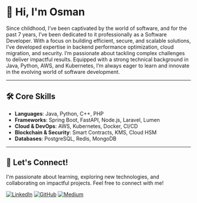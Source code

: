 # 👋 Hi, I'm Osman

Since childhood, I’ve been captivated by the world of software, and for the past 7 years, I’ve been dedicated to it professionally as a Software Developer. With a focus on building efficient, secure, and scalable solutions, I’ve developed expertise in backend performance optimization, cloud migration, and security. I’m passionate about tackling complex challenges to deliver impactful results. Equipped with a strong technical background in Java, Python, AWS, and Kubernetes, I’m always eager to learn and innovate in the evolving world of software development.

---

## 🛠️ Core Skills
- **Languages**: Java, Python, C++, PHP
- **Frameworks**: Spring Boot, FastAPI, Node.js, Laravel, Lumen
- **Cloud & DevOps**: AWS, Kubernetes, Docker, CI/CD
- **Blockchain & Security**: Smart Contracts, KMS, Cloud HSM
- **Databases**: PostgreSQL, Redis, MongoDB

---



## 🚀 Let's Connect!
I'm passionate about learning, exploring new technologies, and collaborating on impactful projects. Feel free to connect with me!

[![LinkedIn](https://img.shields.io/badge/LinkedIn-Profile-blue)](https://linkedin.com/in/osmanozturkk) 
[![GitHub](https://img.shields.io/badge/GitHub-Profile-lightgrey)](https://github.com/stdowl) 
[![Medium](https://img.shields.io/badge/Medium-Articles-black)](https://medium.com/@osmanozturkkk)
